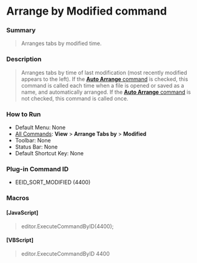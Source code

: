 # Arrange by Modified command

### Summary

> Arranges tabs by modified time.

### Description

> Arranges tabs by time of last modification (most recently modified appears to the left). If the [**Auto Arrange** command](auto_sort) is checked, this command is called each time when a file is opened or saved as a name, and automatically arranged. If the
> [**Auto Arrange** command](auto_sort) is not checked, this command is called once.

### How to Run

- Default Menu: None
- [All Commands](../tools/all_commands): **View** \> **Arrange Tabs by**
\> **Modified**
- Toolbar: None
- Status Bar: None
- Default Shortcut Key: None

### Plug-in Command ID

- EEID\_SORT\_MODIFIED (4400)

### Macros

#### \[JavaScript\]

> editor.ExecuteCommandByID(4400);

#### \[VBScript\]

> editor.ExecuteCommandByID 4400
